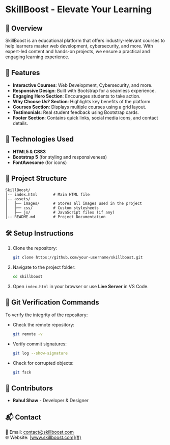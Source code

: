 # SkillBoost - Elevate Your Learning

## 🚀 Overview
SkillBoost is an educational platform that offers industry-relevant courses to help learners master web development, cybersecurity, and more. With expert-led content and hands-on projects, we ensure a practical and engaging learning experience.

## 📌 Features
- **Interactive Courses**: Web Development, Cybersecurity, and more.
- **Responsive Design**: Built with Bootstrap for a seamless experience.
- **Engaging Hero Section**: Encourages students to take action.
- **Why Choose Us? Section**: Highlights key benefits of the platform.
- **Courses Section**: Displays multiple courses using a grid layout.
- **Testimonials**: Real student feedback using Bootstrap cards.
- **Footer Section**: Contains quick links, social media icons, and contact details.

## 🎨 Technologies Used
- **HTML5 & CSS3**
- **Bootstrap 5** (for styling and responsiveness)
- **FontAwesome** (for icons)

## 📂 Project Structure
```
SkillBoost/
│-- index.html       # Main HTML file
│-- assets/
│   ├── images/      # Stores all images used in the project
│   ├── css/         # Custom stylesheets
│   ├── js/          # JavaScript files (if any)
│-- README.md        # Project Documentation
```

## 🛠 Setup Instructions
1. Clone the repository:
   ```sh
   git clone https://github.com/your-username/skillboost.git
   ```
2. Navigate to the project folder:
   ```sh
   cd skillboost
   ```
3. Open `index.html` in your browser or use **Live Server** in VS Code.

## 📝 Git Verification Commands
To verify the integrity of the repository:
- Check the remote repository:
  ```sh
  git remote -v
  ```
- Verify commit signatures:
  ```sh
  git log --show-signature
  ```
- Check for corrupted objects:
  ```sh
  git fsck
  ```

## 👥 Contributors
- **Rahul Shaw** - Developer & Designer

## 📬 Contact
📧 Email: contact@skillboost.com  
🌐 Website: [www.skillboost.com](#)


